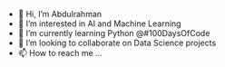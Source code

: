 - 👋 Hi, I’m Abdulrahman
- 👀 I’m interested in AI and Machine Learning
- 🌱 I’m currently learning Python @#100DaysOfCode
- 💞️ I’m looking to collaborate on Data Science projects
- 📫 How to reach me ...

<!---
conundrum-solver/conundrum-solver is a ✨ special ✨ repository because its `README.md` (this file) appears on your GitHub profile.
You can click the Preview link to take a look at your changes.
--->

